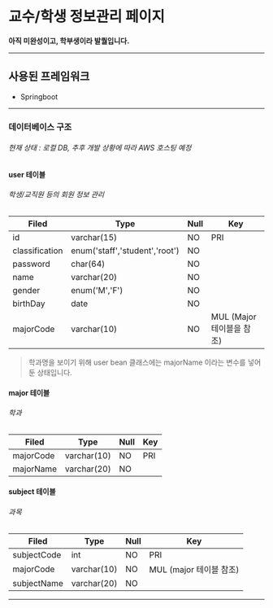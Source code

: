 # 교수/학생 정보관리 페이지
**아직 미완성이고, 학부생이라 발퀄입니다.**
* * *
## 사용된 프레임워크
-   Springboot

---
###  데이터베이스 구조
###### 현재 상태 : 로컬 DB, 추후 개발 상황에 따라 AWS 호스팅 예정



#### user 테이블 
###### 학생/교직원 등의 회원 정보 관리
    
|Filed|Type|Null|Key|
|---|---|---|---|
|id|varchar(15)|NO|PRI|
|classification|enum('staff','student','root')|NO||
|password|char(64)|NO||
|name|varchar(20)|NO||
|gender|enum('M','F')|NO||
|birthDay|date|NO||
|majorCode|varchar(10)|NO|MUL (Major 테이블을 참조)|

> 학과명을 보이기 위해 user bean 클래스에는 majorName 이라는 변수를 넣어 둔 상태입니다.

#### major 테이블 
###### 학과

|Filed|Type|Null|Key|
|---|---|---|---|
|majorCode|varchar(10)|NO|PRI|
|majorName|varchar(20)|NO||

#### subject 테이블 
###### 과목

|Filed|Type|Null|Key|
|---|---|---|---|
|subjectCode|int|NO|PRI|
|majorCode|varchar(10)|NO|MUL (major 테이블 참조)|
|subjectName|varchar(20)|NO||

---
